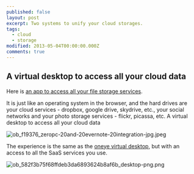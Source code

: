 ```yaml
---
published: false
layout: post
excerpt: Two systems to unify your cloud storages.
tags: 
  - cloud
  - storage
modified: 2013-05-04T00:00:00.000Z
comments: true
---
```



## A virtual desktop to access all your cloud data 

Here is [an app to access all your file storage services](http://www.zeropc.com/).

It is just like an operating system in the browser, and the hard drives are your cloud services - dropbox, google drive, skydrive, etc., your social networks and your photo storage services - flickr, picassa, etc.
A virtual desktop to access all your cloud data

![ob_f19376_zeropc-20and-20evernote-20integration-jpg.jpeg]({{site.baseurl}}/_posts/ob_f19376_zeropc-20and-20evernote-20integration-jpg.jpeg)

The experience is the same as the [oneye virtual desktop](http://oneye-project.org/), but with an access to all the SaaS services you use.

![ob_582f3b75f68ffdeb3da6893624b8af6b_desktop-png.png]({{site.baseurl}}/_posts/ob_582f3b75f68ffdeb3da6893624b8af6b_desktop-png.png)
